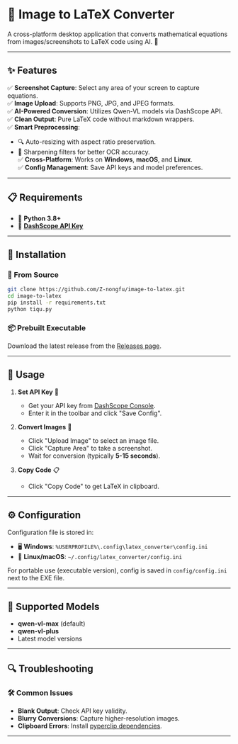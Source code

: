 # 📸 Image to LaTeX Converter



A cross-platform desktop application that converts mathematical equations from images/screenshots to LaTeX code using AI. 🧠



---

## ✨ Features

✅ **Screenshot Capture**: Select any area of your screen to capture equations.\
✅ **Image Upload**: Supports PNG, JPG, and JPEG formats.\
✅ **AI-Powered Conversion**: Utilizes Qwen-VL models via DashScope API.\
✅ **Clean Output**: Pure LaTeX code without markdown wrappers.\
✅ **Smart Preprocessing**:

- 🔍 Auto-resizing with aspect ratio preservation.
- 🔧 Sharpening filters for better OCR accuracy.\
  ✅ **Cross-Platform**: Works on **Windows**, **macOS**, and **Linux**.\
  ✅ **Config Management**: Save API keys and model preferences.

---

## 📋 Requirements

- 🐍 **Python 3.8+**
- 🔑 **[DashScope API Key](https://help.aliyun.com/zh/model-studio/developer-reference/get-api-key?spm=a2c4g.11186623.help-menu-2400256.d_3_0.1f5e59806v1rEw&scm=20140722.H_2712195._.OR_help-T_cn~zh-V_1)**

---

## 🚀 Installation

### 🔧 From Source

```bash
git clone https://github.com/Z-nongfu/image-to-latex.git
cd image-to-latex
pip install -r requirements.txt
python tiqu.py
```

### 📦 Prebuilt Executable

Download the latest release from the [Releases page](https://github.com/Z-nongfu/image-to-latex/releases).

---

## 🎯 Usage

1. **Set API Key** 🔑

   - Get your API key from [DashScope Console](https://dashscope.console.aliyun.com/apiKey).
   - Enter it in the toolbar and click "Save Config".

2. **Convert Images** 📸

   - Click "Upload Image" to select an image file.
   - Click "Capture Area" to take a screenshot.
   - Wait for conversion (typically **5-15 seconds**).

3. **Copy Code** 📋

   - Click "Copy Code" to get LaTeX in clipboard.

---

## ⚙️ Configuration

Configuration file is stored in:

- 🖥️ **Windows**: `%USERPROFILE%\.config\latex_converter\config.ini`
- 🐧 **Linux/macOS**: `~/.config/latex_converter/config.ini`

For portable use (executable version), config is saved in `config/config.ini` next to the EXE file.

---

## 🤖 Supported Models

- **qwen-vl-max** (default)
- **qwen-vl-plus**
- Latest model versions

---

## 🔍 Troubleshooting

### 🛠 Common Issues

- **Blank Output**: Check API key validity.
- **Blurry Conversions**: Capture higher-resolution images.
- **Clipboard Errors**: Install [pyperclip dependencies](https://pypi.org/project/pyperclip/#dependencies).

---

##

